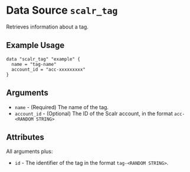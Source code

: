 
# Data Source `scalr_tag` 

Retrieves information about a tag.

## Example Usage

```hcl
data "scalr_tag" "example" {
  name = "tag-name"
  account_id = "acc-xxxxxxxxx"
}
```

## Arguments

* `name` - (Required) The name of the tag.
* `account_id` - (Optional) The ID of the Scalr account, in the format `acc-<RANDOM STRING>`

## Attributes

All arguments plus:

* `id` - The identifier of the tag in the format `tag-<RANDOM STRING>`.
